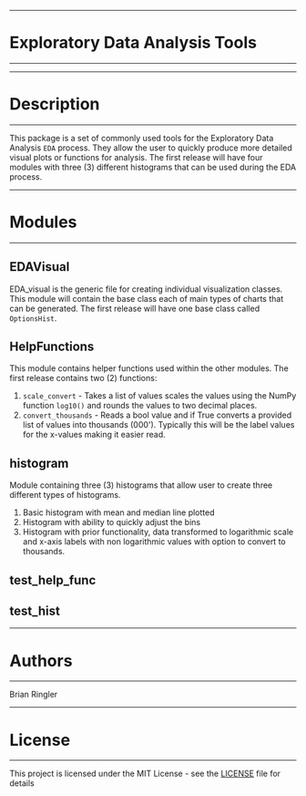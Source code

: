 ***
# Exploratory Data Analysis Tools
***


***
# Description 
***

This package is a set of commonly used tools for the Exploratory Data Analysis `EDA` process. They allow the user to quickly produce more detailed visual plots or functions for analysis. The first release will have four modules with three (3) different histograms that can be used during the EDA process.  

***
# Modules 
***


## EDAVisual

EDA_visual is the generic file for creating individual visualization classes. This module will contain the base class each of main types of charts that can be generated. The first release will have one base class called `OptionsHist`. 
  

## HelpFunctions

This module contains helper functions used within the other modules.  The first release contains two (2) functions:
1. `scale_convert` - Takes a list of values scales the values using the NumPy function `log10()`  and rounds the values to two decimal places. 
2. `convert_thousands` - Reads a bool value and if True converts a provided list of values into thousands (000'). Typically this will be the label values for the x-values making it easier read.  


## histogram 

Module containing three (3) histograms that allow user to create three different types of histograms.
1. Basic histogram with mean and median line plotted
2. Histogram with ability to quickly adjust the bins
3. Histogram with prior functionality, data transformed to logarithmic scale and x-axis labels with non logarithmic values with option to convert to thousands. 


## test_help_func


## test_hist


***
# Authors 
***

Brian Ringler 

***
# License
***

This project is licensed under the MIT License - see the [LICENSE](LICENSE) file for details
